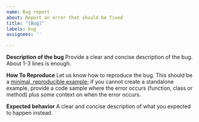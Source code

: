 ```yaml
---
name: Bug report
about: Report an error that should be fixed
title: "[Bug]"
labels: bug
assignees: ''

---
```


**Description of the bug**
Provide a clear and concise description of the bug. About 1-3 lines is enough.

**How To Reproduce**
Let us know how to reproduce the bug. This should be a [minimal, reproducible example](https://stackoverflow.com/help/minimal-reproducible-example); if you cannot create a standalone example, provide a code sample where the error occurs (function, class or method) plus some context on when the error occurs.

**Expected behavior**
A clear and concise description of what you expected to happen instead.
